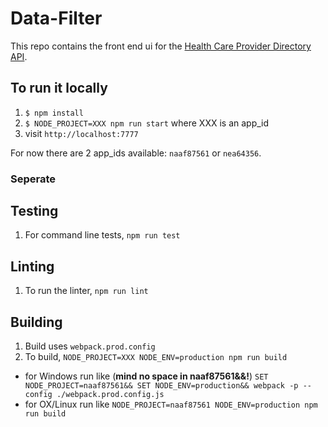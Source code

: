 # Data-Filter

This repo contains the front end ui for the [Health Care Provider Directory API](https://github.com/HealthAP/hcpd).

## To run it locally
1. `$ npm install`
2. `$ NODE_PROJECT=XXX npm run start` where XXX is an app_id
3. visit `http://localhost:7777`

For now there are 2 app_ids available: `naaf87561` or `nea64356`.

### Seperate

## Testing
1. For command line tests, `npm run test`

## Linting
1. To run the linter, `npm run lint`

## Building
1. Build uses `webpack.prod.config`
2. To build, `NODE_PROJECT=XXX NODE_ENV=production npm run build`
 
  - for Windows run like (**mind no space in naaf87561&&!**) `SET NODE_PROJECT=naaf87561&& SET NODE_ENV=production&& webpack -p --config ./webpack.prod.config.js` 
  - for OX/Linux run like `NODE_PROJECT=naaf87561 NODE_ENV=production npm run build` 
